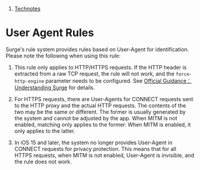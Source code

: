 1.  [Technotes](/surge-knowledge-base/technotes)

User Agent Rules
================

Surge's rule system provides rules based on User-Agent for identification. Please note the following when using this rule:

1.  This rule only applies to HTTP/HTTPS requests. If the HTTP header is extracted from a raw TCP request, the rule will not work, and the `force-http-engine` parameter needs to be configured. See [Official Guidance：Understanding Surge](https://manual.nssurge.com/book/understanding-surge/en/) for details.
    
2.  For HTTPS requests, there are User-Agents for CONNECT requests sent to the HTTP proxy and the actual HTTP requests. The contents of the two may be the same or different. The former is usually generated by the system and cannot be adjusted by the app. When MITM is not enabled, matching only applies to the former. When MITM is enabled, it only applies to the latter.
    
3.  In iOS 15 and later, the system no longer provides User-Agent in CONNECT requests for privacy protection. This means that for all HTTPS requests, when MITM is not enabled, User-Agent is invisible, and the rule does not work.